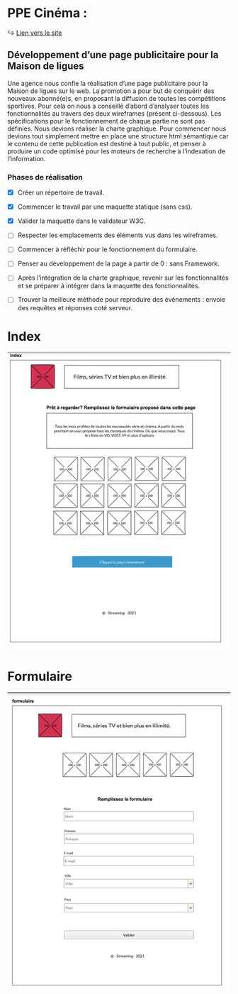 # PPE Cinéma :


↪ [Lien vers le site](https://abane1.github.io/PPE_Cinema_v-1/)

## Développement d’une page publicitaire pour la Maison de ligues

Une agence nous confie la réalisation d’une page publicitaire pour 
la Maison de ligues sur le web. La promotion a pour but de 
conquérir des nouveaux abonné(e)s, en proposant la diffusion de 
toutes les compétitions sportives. Pour cela on nous a conseillé d’abord 
d’analyser toutes les fonctionnalités au travers des deux wireframes (présent ci-dessous). 
Les spécifications pour le fonctionnement de chaque partie ne sont 
pas définies. Nous devions réaliser la charte graphique.
Pour commencer nous devions tout simplement mettre en place une 
structure html sémantique car le contenu de cette publication est 
destiné à tout public, et penser à produire un code optimisé pour les 
moteurs de recherche à l’indexation de l’information.

### Phases de réalisation

- [x] Créer un répertoire de travail.
- [x] Commencer le travail par une maquette statique (sans css).
- [x] Valider la maquette dans le validateur W3C.
- [ ] Respecter les emplacements des éléments vus dans les wireframes.
- [ ] Commencer à réfléchir pour le fonctionnement du formulaire.
- [ ] Penser au développement de la page à partir de 0 : sans Framework.
- [ ] Après l’intégration de la charte graphique, revenir sur les
fonctionnalités et se préparer à intégrer dans la maquette des
fonctionnalités.
- [ ] Trouver la meilleure méthode pour reproduire des événements : envoie des requêtes et réponses coté serveur.


# Index 

![site](./asset/capture_ecran/Capture_ecran.png)



# Formulaire

![formulaire](./asset/capture_ecran/capture_ecran_2.png)